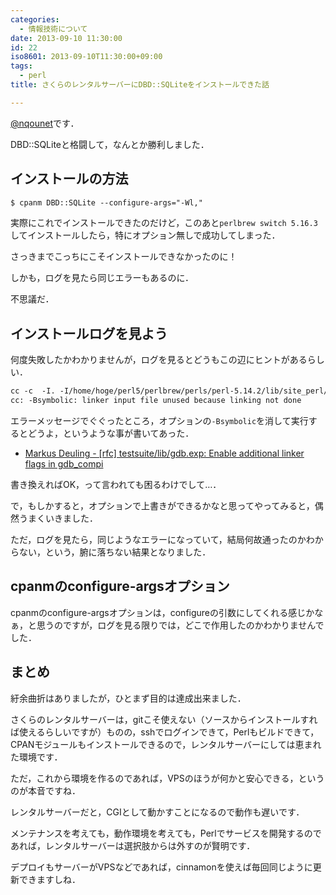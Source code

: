```yaml
---
categories:
  - 情報技術について
date: 2013-09-10 11:30:00
id: 22
iso8601: 2013-09-10T11:30:00+09:00
tags:
  - perl
title: さくらのレンタルサーバーにDBD::SQLiteをインストールできた話

---
```


<p><a href="https://twitter.com/nqounet">@nqounet</a>です．</p>

<p>DBD::SQLiteと格闘して，なんとか勝利しました．</p>

<h2>インストールの方法</h2>

```default
$ cpanm DBD::SQLite --configure-args="-Wl,"
```

<p>実際にこれでインストールできたのだけど，このあと<code>perlbrew switch 5.16.3</code>してインストールしたら，特にオプション無しで成功してしまった．</p>

<p>さっきまでこっちにこそインストールできなかったのに！</p>

<p>しかも，ログを見たら同じエラーもあるのに．</p>

<p>不思議だ．</p>

<h2>インストールログを見よう</h2>

<p>何度失敗したかわかりませんが，ログを見るとどうもこの辺にヒントがあるらしい．</p>

```default
cc -c  -I. -I/home/hoge/perl5/perlbrew/perls/perl-5.14.2/lib/site_perl/5.14.2/i386-freebsd/auto/DBI  -DHAS_FPSETMASK -DHAS_FLOATINGPOINT_H -fno-strict-aliasing -pipe -fstack-protector -I/usr/local/include -Wl,-Bsymbolic -O -O2    -DVERSION=\"1.40\"  -DXS_VERSION=\"1.40\" -DPIC -fPIC "-I/home/hoge/perl5/perlbrew/perls/perl-5.14.2/lib/5.14.2/i386-freebsd/CORE"  -DSQLITE_ENABLE_FTS4 -DSQLITE_ENABLE_FTS3_PARENTHESIS -DSQLITE_ENABLE_RTREE -DSQLITE_ENABLE_COLUMN_METADATA -DSQLITE_ENABLE_STAT3 -DNDEBUG=1 -DHAVE_USLEEP=1 -DTHREADSAFE=0 -D_XOPEN_SOURCE SQLite.c
cc: -Bsymbolic: linker input file unused because linking not done
```

<p>エラーメッセージでぐぐったところ，オプションの<code>-Bsymbolic</code>を消して実行するとどうよ，というような事が書いてあった．</p>

<ul>
<li><a href="http://sourceware.org/ml/gdb-patches/2007-05/msg00271.html">Markus Deuling - [rfc] testsuite/lib/gdb.exp: Enable additional linker flags in gdb_compi</a></li>
</ul>

<p>書き換えればOK，って言われても困るわけでして…．</p>

<p>で，もしかすると，オプションで上書きができるかなと思ってやってみると，偶然うまくいきました．</p>

<p>ただ，ログを見たら，同じようなエラーになっていて，結局何故通ったのかわからない，という，腑に落ちない結果となりました．</p>

<h2>cpanmのconfigure-argsオプション</h2>

<p>cpanmのconfigure-argsオプションは，configureの引数にしてくれる感じかなぁ，と思うのですが，ログを見る限りでは，どこで作用したのかわかりませんでした．</p>

<h2>まとめ</h2>

<p>紆余曲折はありましたが，ひとまず目的は達成出来ました．</p>

<p>さくらのレンタルサーバーは，gitこそ使えない（ソースからインストールすれば使えるらしいですが）ものの，sshでログインできて，Perlもビルドできて，CPANモジュールもインストールできるので，レンタルサーバーにしては恵まれた環境です．</p>

<p>ただ，これから環境を作るのであれば，VPSのほうが何かと安心できる，というのが本音ですね．</p>

<p>レンタルサーバーだと，CGIとして動かすことになるので動作も遅いです．</p>

<p>メンテナンスを考えても，動作環境を考えても，Perlでサービスを開発するのであれば，レンタルサーバーは選択肢からは外すのが賢明です．</p>

<p>デプロイもサーバーがVPSなどであれば，cinnamonを使えば毎回同じように更新できますしね．</p>
    	
